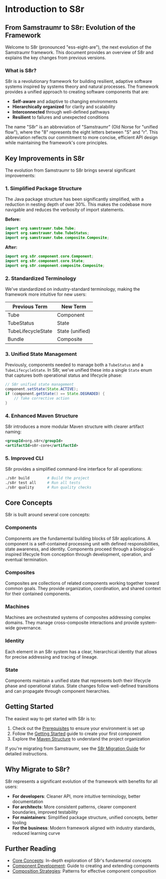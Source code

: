 <!--
Copyright (c) 2025 Eric C. Mumford (@heymumford)

This software was developed with analytical assistance from AI tools 
including Claude 3.7 Sonnet, Claude Code, and Google Gemini Deep Research,
which were used as paid services. All intellectual property rights 
remain exclusively with the copyright holder listed above.

Licensed under the Mozilla Public License 2.0
-->


# Introduction to S8r

## From Samstraumr to S8r: Evolution of the Framework

Welcome to S8r (pronounced "ess-eight-are"), the next evolution of the Samstraumr framework. This document provides an overview of S8r and explains the key changes from previous versions.

### What is S8r?

S8r is a revolutionary framework for building resilient, adaptive software systems inspired by systems theory and natural processes. The framework provides a unified approach to creating software components that are:

- **Self-aware** and adaptive to changing environments
- **Hierarchically organized** for clarity and scalability
- **Interconnected** through well-defined pathways
- **Resilient** to failures and unexpected conditions

The name "S8r" is an abbreviation of "Samstraumr" (Old Norse for "unified flow"), where the "8" represents the eight letters between "S" and "r". This abbreviation reflects our commitment to more concise, efficient API design while maintaining the framework's core principles.

## Key Improvements in S8r

The evolution from Samstraumr to S8r brings several significant improvements:

### 1. Simplified Package Structure

The Java package structure has been significantly simplified, with a reduction in nesting depth of over 30%. This makes the codebase more navigable and reduces the verbosity of import statements.

**Before:**

```java
import org.samstraumr.tube.Tube;
import org.samstraumr.tube.TubeStatus;
import org.samstraumr.tube.composite.Composite;
```

**After:**

```java
import org.s8r.component.core.Component;
import org.s8r.component.core.State;
import org.s8r.component.composite.Composite;
```

### 2. Standardized Terminology

We've standardized on industry-standard terminology, making the framework more intuitive for new users:

|   Previous Term    |    New Term     |
|--------------------|-----------------|
| Tube               | Component       |
| TubeStatus         | State           |
| TubeLifecycleState | State (unified) |
| Bundle             | Composite       |

### 3. Unified State Management

Previously, components needed to manage both a `TubeStatus` and a `TubeLifecycleState`. In S8r, we've unified these into a single `State` enum that captures both operational status and lifecycle phase:

```java
// S8r unified state management
component.setState(State.ACTIVE);
if (component.getState() == State.DEGRADED) {
    // Take corrective action
}
```

### 4. Enhanced Maven Structure

S8r introduces a more modular Maven structure with clearer artifact naming:

```xml
<groupId>org.s8r</groupId>
<artifactId>s8r-core</artifactId>
```

### 5. Improved CLI

S8r provides a simplified command-line interface for all operations:

```bash
./s8r build        # Build the project
./s8r test all     # Run all tests
./s8r quality      # Run quality checks
```

## Core Concepts

S8r is built around several core concepts:

### Components

Components are the fundamental building blocks of S8r applications. A component is a self-contained processing unit with defined responsibilities, state awareness, and identity. Components proceed through a biological-inspired lifecycle from conception through development, operation, and eventual termination.

### Composites

Composites are collections of related components working together toward common goals. They provide organization, coordination, and shared context for their contained components.

### Machines

Machines are orchestrated systems of composites addressing complex domains. They manage cross-composite interactions and provide system-wide governance.

### Identity

Each element in an S8r system has a clear, hierarchical identity that allows for precise addressing and tracing of lineage.

### State

Components maintain a unified state that represents both their lifecycle phase and operational status. State changes follow well-defined transitions and can propagate through component hierarchies.

## Getting Started

The easiest way to get started with S8r is to:

1. Check out the [Prerequisites](prerequisites.md) to ensure your environment is set up
2. Follow the [Getting Started](getting-started.md) guide to create your first component
3. Explore the [Maven Structure](maven-structure-guide.md) to understand the project organization

If you're migrating from Samstraumr, see the [S8r Migration Guide](migration/samstraumr-to-s8r-migration.md) for detailed instructions.

## Why Migrate to S8r?

S8r represents a significant evolution of the framework with benefits for all users:

- **For developers**: Cleaner API, more intuitive terminology, better documentation
- **For architects**: More consistent patterns, clearer component boundaries, improved testability
- **For maintainers**: Simplified package structure, unified concepts, better tooling
- **For the business**: Modern framework aligned with industry standards, reduced learning curve

## Further Reading

- [Core Concepts](../concepts/core-concepts.md): In-depth exploration of S8r's fundamental concepts
- [Component Development](component-development.md): Guide to creating and extending components
- [Composition Strategies](composition-strategies.md): Patterns for effective component composition
